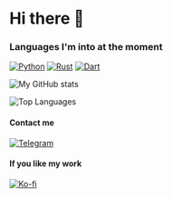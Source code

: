 # Hi there 👋

### Languages I'm into at the moment

[![Python](https://img.shields.io/badge/Python-14354C?style=for-the-badge&logo=python&logoColor=white)](https://www.python.org)
[![Rust](https://img.shields.io/badge/Rust-000000?style=for-the-badge&logo=rust&logoColor=white)](https://rust-lang.org)
[![Dart](https://img.shields.io/badge/Dart-0175C2?style=for-the-badge&logo=dart&logoColor=white)](https://dart.dev)

![My GitHub stats](https://github-readme-stats.vercel.app/api?username=fushinori&show_icons=true&count_private=true&custom_title=My%20Github%20Stats&theme=gruvbox&hide_border=true)

![Top Languages](https://github-readme-stats.vercel.app/api/top-langs/?username=fushinori&custom_title=My%20Top%20Used%20Languages&theme=gruvbox&hide_border=true&show_icons=true)

#### Contact me
[![Telegram](https://img.shields.io/badge/Telegram-2CA5E0?style=for-the-badge&logo=telegram&logoColor=white)](https://t.me/fushinori)

#### If you like my work
[![Ko-fi](https://img.shields.io/badge/Ko--fi-F16061?style=for-the-badge&logo=ko-fi&logoColor=white)](https://ko-fi.com/fushinori)

